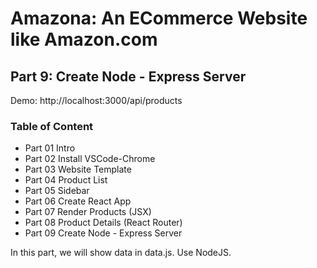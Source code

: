 # Amazona: An ECommerce Website like Amazon.com
## Part 9: Create Node - Express Server
Demo: http://localhost:3000/api/products
### Table of Content

 - Part 01 Intro
 - Part 02 Install VSCode-Chrome
 - Part 03 Website Template
 - Part 04 Product List
 - Part 05 Sidebar
 - Part 06 Create React App
 - Part 07 Render Products (JSX)
 - Part 08 Product Details (React Router)
 - Part 09 Create Node - Express Server

In this part, we will show data in data.js. Use NodeJS.
